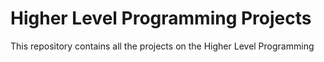 # Higher Level Programming Projects

This repository contains all the projects on the Higher Level Programming 


